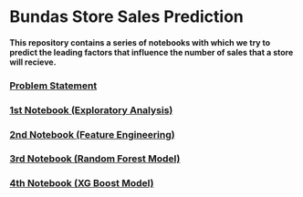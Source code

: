 # Bundas Store Sales Prediction 

#### This repository contains a series of notebooks with which we try to predict the leading factors that influence the number of sales that a store will recieve.

### [Problem Statement](STRATHMOREDATATHONCHALLENGE.pdf)

### [1st Notebook (Exploratory Analysis)]([Notebook1]Explanatory_Data_Analysis.ipynb)

### [2nd Notebook (Feature Engineering)]([Notebook2]Feature_Engineering_and_Encoding.ipynb)

### [3rd Notebook (Random Forest Model)]([Notebook3]RandomForestModel.ipynb)

### [4th Notebook (XG Boost Model)]([Notebook4]XGBoostModel.ipynb)
